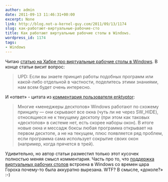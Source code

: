 ```yaml
---
author: admin
date: 2011-09-13 11:46:31+00:00
excerpt: None
link: http://blog.not-a-kernel-guy.com/2011/09/13/1174
slug: как-работают-виртуальные-рабочие-сто
title: Как работают виртуальные рабочие столы в Windows.
wordpress_id: 1174
tags:
- Windows
---
```


Читаю [статью на Хабре про виртуальные рабочие столы в Windows](http://habrahabr.ru/blogs/windows/128133/). В конце статьи висит вопрос:

> UPD: Если вы знаете принцип работы подобных программ или какой-либо отдельной в частности, поделитесь этими знаниями, нам всем будет очень интересно.

И «ответ» - цитата из [комментария пользователя enktyptor](http://habrahabr.ru/blogs/windows/128133/#comment_4241092):

> Многие «менеджеры десктопов» Windows работают по схожему принципу — они скрывают все окна (чуть ли не через SW_HIDE), относящиеся не к текущему десктопу (при этом как таковых «десктопов» в системе нет, есть скорее наборы окон). В итоге новые окна и мессадж боксы любая программа открывает на первом десктопе, а не на текущем, плюс появляется ряд проблем, если программа сама использует сокрытие своих окон (например, когда прячется в трей).

Удивительно, но автор статьи разместил только этот кусочек полностью меняя смысл комментария. Часть про то, что [поддержка виртуальных рабочих столов](http://msdn.microsoft.com/en-us/library/ms687107(v=VS.85).aspx) встроена в Windows со времен цара Гороха почему-то была аккуратно вырезана. WTF? В смысле, «доколе?» :-)
